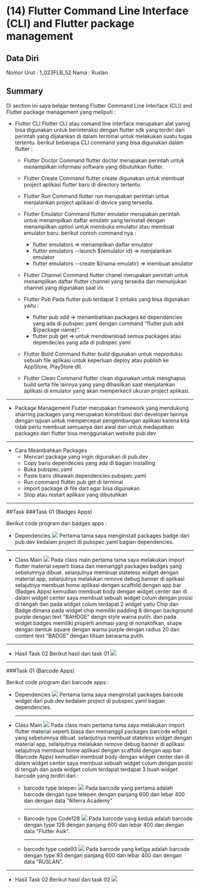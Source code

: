 # (14) Flutter Command Line Interface (CLI) and Flutter package management

## Data Diri

Nomor Urut : 1_023FLB_52
Nama : Ruslan

## Summary

Di section ini saya belajar tentang Flutter Command Line Interface (CLI) and Flutter package management yang meliputi :

- Flutter CLI
  Flutter CLI atau comand line interface merupakan alat yanng bisa digunakan untuk berinteraksi dengan flutter sdk yang terdiri dari perintah yang dijalankan di dalam terminal untuk melakukan suatu tugas tertentu. berikut beberapa CLI command yang bisa digunakan dalam flutter :

  - Flutter Doctor
    Command flutter doctor merupakan perintah untuk menampilkan informasi software yang dibutuhkan flutter.

  - Flutter Create
    Command flutter create digunakan untuk membuat project aplikasi flutter baru di directory tertentu.

  - Flutter Run
    Command flutter run merupakan perintah untuk menjalankan project aplikasi di device yang tersedia.

  - Flutter Emulator
    Command flutter emulator merupakan perintah untuk menampilkan daftar emulatir yang terinstall dengan menampilkan option untuk membuka emulator atau membuat emulator baru. berikut contoh command nya :

    - flutter emulators => menampilkan daftar emulator
    - flutter emulators --launch ${emulator id} => menjalankan emulator
    - flutter emulators --create ${nama emulatir} => membuat amulator

  - Flutter Channel
    Command flutter chanel merupakan perintah untuk menampilkan daftar flutter channel yang tersedia dan menunjukan channel yang digunakan saat ini.

  - Flutter Pub
    Pada flutter pub terdapat 2 sintaks yang bisa digunakan yaitu :

    - flutter pub add => menambahkan packages ke dependencies yang ada di pubspec.yaml dengan command "flutter pub add ${package name}".
    - flutter pub get => untuk mendownload semua packages atau dependecies yang ada di pubspec.yaml

  - Flutter Build
    Command flutter build digunakan untuk meproduksi sebuah file aplikasi untuk keperluan deploy atau publish ke AppStore, PlayStore dll.

  - Flutter Clean
    Command flutter clean digunakan untuk menghapus build serta file lainnya yang yang dihasilkan saat menjalankan aplikasi di emulator yang akan memperkecil ukuran project aplikasi.

---

- Package Management
  Flutter merupakan framework yang mendukung sharring packages yang merupakan konstribusi dari developer lainnya dengan tujuan untuk mempercepat pengembangan aplikasi karena kita tidak perlu membuat semuanya dari awal dan untuk medapatkan packages dari flutter bisa menggunakan website pub.dev

---

- Cara Meambahkan Packages
  - Mencari package yang ingin digunakan di pub.dev
  - Copy baris dependecies yang ada di bagian installing
  - Buka pubspec.yaml
  - Paste baris dibawah dependencies pubspec.yaml
  - Run command flutter pub get di terminal
  - import package di file dart agar bisa digunakan
  - Stop atau restart aplikasi yang dibutuhkan

---

##Task
###Task 01 (Badges Apps)

Berikut code program dari badges apps :

- Dependencies
  ![](../screenshots/dependeciesTask01.png)
  Pertama tama saya menginstall packages badge dari pub.dev kedalam project di pubspec.yaml bagian dependencies.

---

- Class Main
  ![](../screenshots/codeTask01.png)
  Pada class main pertama tama saya melakukan import flutter material seperti biasa dan memanggil packages badges yang sebelumnya dibuat. selanjutnya membuat stateless widget dengan material app, selanjutnya melalukan remove debug banner di aplikasi selajutnya membuat home aplikasi dengan scaffold dengan app bar (Badges Apps) kemudian membuat body dengan widget center dan di dalam widget center saya membuat sebuah widget colum dengan posisi di tengah dan pada widget colum terdapat 2 widget yaitu Chip dan Badge dimana pada widget chip memiliki padding 8 dengan background purple dengan text "BAHDGE" dengn style warna putih. dan pada widget badges memiliki properti animasi yang di nonaktifkan, shape dengan bentuk square dengan warna purple dengan radius 20 dan content text "BADGE" dengan tilisan berwarna putih.

---

- Hasil Task 02
  Berikut hasil dari task 01
  ![](../screenshots/hasilTask01.png)

---

###Task 01 (Barcode Apps)

Berikut code program dari barcode apps :

- Dependencies
  ![](../screenshots/dependeciesTask02.png)
  Pertama tama saya menginstall packages barcode widget dari pub.dev kedalam project di pubspec.yaml bagian dependencies.

  ***

- Class Main
  ![](../screenshots/codeTask02.png)
  Pada class main pertama tama saya melakukan import flutter material seperti biasa dan memanggil packages barcode wfiget yang sebelumnya dibuat. selanjutnya membuat stateless widget dengan material app, selanjutnya melalukan remove debug banner di aplikasi selajutnya membuat home aplikasi dengan scaffold dengan app bar (Barcode Apps) kemudian membuat body dengan widget center dan di dalam widget center saya membuat sebuah widget colum dengan posisi di tengah dan pada widget colum terdapat terdapat 3 buah widget barcode yang terdiri dari :

  - barcode type telepen
    ![](../screenshots/barcodeAlterra.png)
    Pada barcode yang pertama adalah barcode dengan type telepen dengan panjang 600 dan lebar 400 dan dengan data "Alterra Academy"

    ***

  - Barcode type Code128
    ![](../screenshots/barcodeFlutterAsik.png)
    Pada barcode yang kedua adalah barcode dengan type 128 dengan panjang 600 dan lebar 400 dan dengan data "Flutter Asik".
    ***
  - barcode type code93
    ![](../screenshots/barcodeRuslan.png)
    Pada barcode yang ketiga adalah barcode dengan type 93 dengan panjang 600 dan lebar 400 dan dengan data "RUSLAN".

---

- Hasil Task 02
  Berikut hasil dari task 02
  ![](../screenshots/hasilTask02.png)
